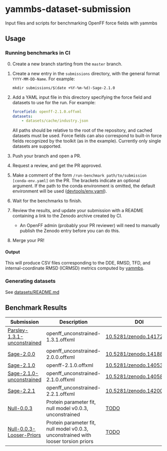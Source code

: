 # yammbs-dataset-submission
Input files and scripts for benchmarking OpenFF force fields with yammbs

## Usage

### Running benchmarks in CI
0. Create a new branch starting from the `master` branch.
1. Create a new entry in the `submissions` directory, with the general format
   `YYYY-MM-DD-Name`. For example:

   ``` shell
   mkdir submissions/$(date +%Y-%m-%d)-Sage-2.1.0
   ```
2. Add a YAML input file in this directory specifying the force field and datasets
   to use for the run. For example:
   ``` yaml
   forcefield: openff-2.1.0.offxml
   datasets:
	   - datasets/cache/industry.json
   ```

   All paths should be relative to the root of the repository, and cached
   datasets must be used. Force fields can also correspond to built-in force
   fields recognized by the toolkit (as in the example). Currently only single
   datasets are supported.

3. Push your branch and open a PR.
4. Request a review, and get the PR approved.
5. Make a comment of the form `/run-benchmark path/to/submission
   [conda-env.yaml]` on the PR. The brackets indicate an optional argument. If
   the path to the conda environment is omitted, the default environment will be
   used ([devtools/env.yaml](devtools/env.yaml)).
6. Wait for the benchmarks to finish.
7. Review the results, and update your submission with a README containing a
   link to the Zenodo archive created by CI.
   * An OpenFF admin (probably your PR reviewer) will need to manually publish
     the Zenodo entry before you can do this.
8. Merge your PR!

#### Output

This will produce CSV files corresponding to the DDE, RMSD, TFD, and
internal-coordinate RMSD (ICRMSD) metrics computed by [yammbs][yammbs].

### Generating datasets

See [datasets/README.md](datasets/README.md)

## Benchmark Results

| Submission                                      | Description                                                                        | DOI                                                                |
|-------------------------------------------------|------------------------------------------------------------------------------------|--------------------------------------------------------------------|
| [Parsley-1.3.1-unconstrained]                   | openff_unconstrained-1.3.1.offxml                                                  | [10.5281/zenodo.14172472](https://doi.org/10.5281/zenodo.14172472) |
| [Sage-2.0.0](submissions/2024-11-19-Sage-2.0.0) | openff_unconstrained-2.0.0.offxml                                                  | [10.5281/zenodo.14188644](https://doi.org/10.5281/zenodo.14188644) |
| [Sage-2.1.0]                                    | openff-2.1.0.offxml                                                                | [10.5281/zenodo.14053221](https://doi.org/10.5281/zenodo.14053221) |
| [Sage-2.1.0-unconstrained]                      | openff_unconstrained-2.1.0.offxml                                                  | [10.5281/zenodo.14058464](https://doi.org/10.5281/zenodo.14058464) |
| [Sage-2.2.1](submissions/2024-11-21-Sage-2.2.1) | openff_unconstrained-2.2.1.offxml                                                  | [10.5281/zenodo.14200591](https://doi.org/10.5281/zenodo.14200591) |
| [Null-0.0.3](submissions/2024-12-03-Null-0.0.3) | Protein parameter fit, null model v0.0.3, unconstrained                            | [TODO](https://doi.org/TODO)                                       |
| [Null-0.0.3-Looser-Priors][nlp]                 | Protein parameter fit, null model v0.0.3, unconstrained with looser torsion priors | [TODO](https://doi.org/TODO)                                       |
<!-- ENDOFTABLE -->

[Sage-2.1.0]: submissions/2024-11-07-Sage-2.1.0
[Sage-2.1.0-unconstrained]: submissions/2024-11-08-Sage-2.1.0-unconstrained
[Parsley-1.3.1-unconstrained]: submissions/2024-11-13-Parsley-1.3.1
[nlp]: submissions/2024-12-03-Null-0.0.3-Looser-Priors


<!-- References -->
[qcsubmit]: https://github.com/openforcefield/openff-qcsubmit
[yammbs]: https://github.com/openforcefield/yammbs
